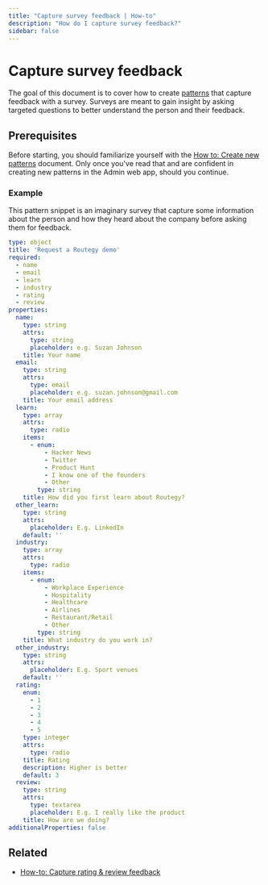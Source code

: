 ```yaml
---
title: "Capture survey feedback | How-to"
description: "How do I capture survey feedback?"
sidebar: false
---
```


# Capture survey feedback

The goal of this document is to cover how to create [patterns](/topics/patterns/) that capture feedback with a survey. Surveys are meant to gain insight by asking targeted questions to better understand the person and their feedback.

## Prerequisites

Before starting, you should familiarize yourself with the [How to: Create new patterns](/how-to/create-new-patterns/) document. Only once you've read that and are confident in creating new patterns in the Admin web app, should you continue.

### Example

This pattern snippet is an imaginary survey that capture some information about the person and how they heard about the company before asking them for feedback.

```yaml
type: object
title: 'Request a Routegy demo'
required:
  - name
  - email
  - learn
  - industry
  - rating
  - review
properties:
  name:
    type: string
    attrs:
      type: string
      placeholder: e.g. Suzan Johnson
    title: Your name
  email:
    type: string
    attrs:
      type: email
      placeholder: e.g. suzan.johnson@gmail.com
    title: Your email address
  learn:
    type: array
    attrs:
      type: radio
    items:
      - enum:
          - Hacker News
          - Twitter
          - Product Hunt
          - I know one of the founders
          - Other
        type: string
    title: How did you first learn about Routegy?
  other_learn:
    type: string
    attrs:
      placeholder: E.g. LinkedIn
    default: ''
  industry:
    type: array
    attrs:
      type: radio
    items:
      - enum:
          - Workplace Experience
          - Hospitality
          - Healthcare
          - Airlines
          - Restaurant/Retail
          - Other
        type: string
    title: What industry do you work in?
  other_industry:
    type: string
    attrs:
      placeholder: E.g. Sport venues
    default: ''
  rating:
    enum:
      - 1
      - 2
      - 3
      - 4
      - 5
    type: integer
    attrs:
      type: radio
    title: Rating
    description: Higher is better
    default: 3
  review:
    type: string
    attrs:
      type: textarea
      placeholder: E.g. I really like the product
    title: How are we doing?
additionalProperties: false
```

## Related

* [How-to: Capture rating & review feedback](/how-to/capture-rating-review-feedback/)
